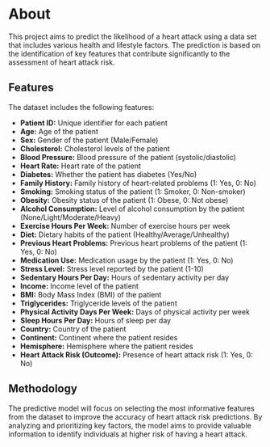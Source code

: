 
# About

This project aims to predict the likelihood of a heart attack using a data set that includes various health and lifestyle factors. The prediction is based on the identification of key features that contribute significantly to the assessment of heart attack risk.

## Features

The dataset includes the following features:

- **Patient ID:** Unique identifier for each patient
- **Age:** Age of the patient
- **Sex:** Gender of the patient (Male/Female)
- **Cholesterol:** Cholesterol levels of the patient
- **Blood Pressure:** Blood pressure of the patient (systolic/diastolic)
- **Heart Rate:** Heart rate of the patient
- **Diabetes:** Whether the patient has diabetes (Yes/No)
- **Family History:** Family history of heart-related problems (1: Yes, 0: No)
- **Smoking:** Smoking status of the patient (1: Smoker, 0: Non-smoker)
- **Obesity:** Obesity status of the patient (1: Obese, 0: Not obese)
- **Alcohol Consumption:** Level of alcohol consumption by the patient (None/Light/Moderate/Heavy)
- **Exercise Hours Per Week:** Number of exercise hours per week
- **Diet:** Dietary habits of the patient (Healthy/Average/Unhealthy)
- **Previous Heart Problems:** Previous heart problems of the patient (1: Yes, 0: No)
- **Medication Use:** Medication usage by the patient (1: Yes, 0: No)
- **Stress Level:** Stress level reported by the patient (1-10)
- **Sedentary Hours Per Day:** Hours of sedentary activity per day
- **Income:** Income level of the patient
- **BMI:** Body Mass Index (BMI) of the patient
- **Triglycerides:** Triglyceride levels of the patient
- **Physical Activity Days Per Week:** Days of physical activity per week
- **Sleep Hours Per Day:** Hours of sleep per day
- **Country:** Country of the patient
- **Continent:** Continent where the patient resides
- **Hemisphere:** Hemisphere where the patient resides
- **Heart Attack Risk (Outcome):** Presence of heart attack risk (1: Yes, 0: No)

## Methodology

The predictive model will focus on selecting the most informative features from the dataset to improve the accuracy of heart attack risk predictions. By analyzing and prioritizing key factors, the model aims to provide valuable information to identify individuals at higher risk of having a heart attack.
